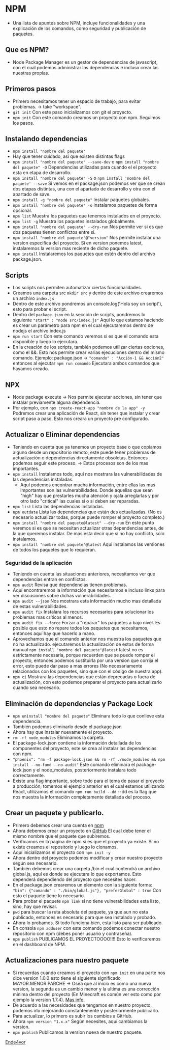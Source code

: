 # NPM

- Una lista de apuntes sobre NPM, incluye funcionalidades y una explicación de los comandos, como seguridad y publicación de paquetes.

## Que es NPM?

- Node Package Manager es un gestor de dependencias de javascript, con el cual podemos administrar las dependencias e incluso crear las nuestras propias.

## Primeros pasos

- Primero necesitamos tener un espacio de trabajo, para evitar problemas. -> take "workspace".
- `git init` Con este paso inicializamos con git el proyecto.
- `npm init` Con este comando creamos un proyecto con npm. Seguimos los pasos.

## Instalando dependencias

- `npm install "nombre del paquete"`
- Hay que tener cuidado, asi que existen distintas flags
- `npm install "nombre del paquete" --save-dev` o `npm install "nombre del paquete" -D` Dependencias utilizadas para cuando el el proyecto esta en etapa de desarrollo.
- `npm install "nombre del paquete" -S` o `npm install 'nombre del paquete' --save` Si vemos en el package.json podemos ver que se crean dos etapas distintas, una con el apartado de desarrollo y otra con el apartado de save.
- `npm install -g "nombre del paquete"` Instalar paquetes globales.
- `npm install "nombre del paquete" -o` Instalamos paquetes de forma opcional.
- `npm list` Muestra los paquetes que tenemos instalados en el proyecto.
- `npm list -g` Muestra los paquetes instalados globalmente.
- `npm install "nombre del paquete" --dry-run` Nos permite ver si es que dos paquetes tienen conflictos entre si.
- `npm install "nombre del paquete"@"version"` Nos permite instalar una version especifica del proyecto. Si en version ponemos latest, instalaremos la version mas reciente de dicho paquete.
- `npm install` Instalaremos los paquetes que estén dentro del archivo package.json.

## Scripts

- Los scripts nos permiten automatizar ciertas funcionalidades.
- Creamos una carpeta src `mkdir src` y dentro de este archivo crearemos un archivo `index.js`
- Dentro de este archivo pondremos un console.log('Hola soy un script'), esto para probar el script.
- Dentro del `package.json` en la sección de scripts, pondremos lo siguiente `"start" : "node src/index.js"` Aquí lo que estamos haciendo es crear un parámetro para npm en el cual ejecutaremos dentro de nodejs el archivo index.js
- `npm run start` Con este comando veremos si es que el comando esta disponible y luego lo ejecutara.
- En la creación de los scripts, también podemos utilizar ciertas opciones, como el &&. Esto nos permite crear varias ejecuciones dentro del mismo comando. Ejemplo: package.json -> `"comando" : "Acción-1 && Acción2"` entonces al ejecutar `npm run comando` Ejecutara ambos comandos que hayamos creado.

## NPX

- Node package execute -> Nos permite ejecutar acciones, sin tener que instalar previamente alguna dependencia.
- Por ejemplo, con `npx create-react-app "nombre de la app" -y` Podremos crear una aplicación de React, sin tener que instalar y crear script paso a paso. Esto nos creara un proyecto pre configurado.

## Actualizar o Eliminar dependencias

- Teniendo en cuenta que ya tenemos un proyecto base o que copiamos alguno desde un repositorio remoto, este puede tener problemas de actualización o dependencias directamente obsoletas. Entonces podemos seguir este proceso. -> Estos procesos son de los mas importantes.
- `npm install` Instalamos todo, aquí nos mostrara las vulnerabilidades de las dependencias instaladas.
  - Aquí podemos encontrar mucha información, entre ellas las mas importantes son las vulnerabilidades. Donde aquellas que sean "high" hay que prestarles mucha atención y ojala arreglarlas y por otro lado "critical" las cuales si o si deben ser reparadas.
- `npm list` Lista las dependencias instaladas.
- `npm outdate` Lista las dependencias que están des actualizadas. (No es necesario actualizar todas, porque puede romper el proyecto completo.)
- `npm install "nombre del paquete@latest" --dry-run` En este punto veremos si es que se necesitan actualizar otras dependencias antes, de la que queremos instalar. De mas esta decir que si no hay conflicto, solo instalamos.
- `npm install "nombre del paquete"@latest` Aquí instalamos las versiones de todos los paquetes que lo requieran.

### Seguridad de la aplicación

- Teniendo en cuenta las situaciones anteriores, necesitamos ver que dependencias entran en conflictos.
- `npm audit` Revisa que dependencias tienen problemas.
- Aquí encontraremos la información que necesitamos e incluso links para ver discusiones sobre dichas vulnerabilidades.
- `npm audit --json` Nos mostrara esta información mucho mas detallada de estas vulnerabilidades.
- `npm audit fix` Instalara los recursos necesarios para solucionar los problemas mas críticos al menos.
- `npm audit fix --force` Forzar a "reparar" los paquetes a bajo nivel. Es posible que esto no repare todos los paquetes que necesitamos, entonces aquí hay que hacerlo a mano.
- Aprovechamos que el comando anterior nos muestra los paquetes que no ha actualizado. ejecutaremos la actualización de estos de forma manual `npm install "nombre del paquete"@latest` latest no es estrictamente necesaria, porque recuerden que se puede romper el proyecto, entonces podemos sustituirla por una version que corrija el error, esto puede dar paso a mas errores (No necesariamente relacionados con los paquetes, sino que con el código de nuestra app).
- `npm ci` Mostrara las dependencias que están deprecadas o fuera de actualización, con esto podemos preparar el proyecto para actualizarlo cuando sea necesario.

## Eliminación de dependencias y Package Lock

- `npm uninstall "nombre del paquete"` Eliminara todo lo que conlleve esta dependencia.
- También podemos eliminarlo desde el package.json
- Ahora hay que instalar nuevamente el proyecto.
- `rm -rf node_modules` Eliminamos la carpeta.
- El package-lock.json contiene la información detallada de los componentes del proyecto, este se crea al instalar las dependencias con npm.
- `"phoenix": "rm -f package-lock.json && rm -rf ./node_modules && npm install --no-fund --no-audit"` Este comando eliminara el package-lock.json y el node_modules, posteriormente instalara todo correctamente.
- Existe una flag importante, sobre todo para el tema de pasar el proyecto a producción, tomemos el ejemplo anterior en el cual estamos utilizando React, utilizamos el comando `npm run build --dd` --dd es la flag que nos muestra la información completamente detallada del proceso.

## Crear un paquete y publicarlo.

- Primero debemos crear una cuenta en [npm](https://www.npmjs.com/)
- Ahora debemos crear un proyecto en [GitHub](https://github.com/) El cual debe tener el mismo nombre que el paquete que subiremos.
- Verificamos en la pagina de npm si es que el proyecto ya existe. Si no existe creamos el repositorio y luego lo clonamos.
- Aquí inicializamos el proyecto con `npm init -y`
- Ahora dentro del proyecto podemos modificar y crear nuestro proyecto según sea necesario.
- También debemos crear una carpeta /bin el cual contendrá un archivo global.js, aquí es donde se ejecutara lo que exportamos. Esto dependerá dependiendo del proyecto que necesites hacer.
- En el package.json crearemos un elemento con la siguiente forma: `"bin": {"comando" : "./bin/global.js"}, "preferGlobal" : true` Con esto el paquete tiene lo necesario.
- Para probar el paquete `npm link` si no tiene vulnerabilidades esta listo, sino, hay que revisar.
- `pwd` para buscar la ruta absoluta del paquete, ya que aun no esta publicado, entonces es necesario para que sea instalado y probado.
- Ahora lo probamos. Si todo funciona bien, esta listo para ser publicado.
- En consola `npm adduser` con este comando podemos conectar nuestro repositorio con npm (debes poner usuario y contraseña).
- `npm publish` PUBLICAMOS EL PROYECTOOOO!!!! Esto lo verificaremos en el dashboard de NPM.

## Actualizaciones para nuestro paquete

- Si recuerdas cuando creamos el proyecto con `npm init` en una parte nos dice version 1.0.0 esto tiene el siguiente significado MAYOR.MENOR.PARCHE -> Osea que al inicio es como una nueva version, la segunda es un cambio menor y la ultima es una corrección minima dentro del proyecto (En Minecraft es común ver esto como por ejemplo la version 1.7.4). [Mas info](https://semver.org/lang/es/).
- De acuerdo a las necesidades que tengamos en nuestro proyecto, podemos irlo mejorando constantemente y posteriormente publicarlo.
- Para actualizar, lo primero es subir los cambios a GitHub.
- Ahora `npm version "1.x.x"` Según necesites, aquí cambiamos la version.
- `npm publish` Publicamos la version nueva de nuestro paquete.

[Ende4vor](https://www.github.com/ende4vorcode)
